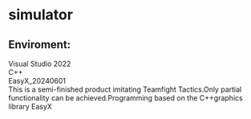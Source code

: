 # simulator
## Enviroment: 
Visual Studio 2022  
C++  
EasyX_20240601  
This is a semi-finished product imitating Teamfight Tactics.Only partial functionality can be achieved.Programming based on the C++graphics library EasyX
